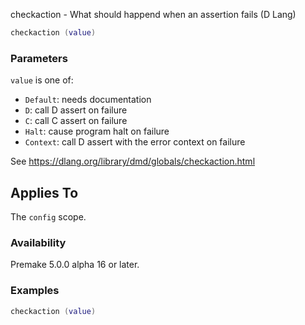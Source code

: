 checkaction - What should happend when an assertion fails (D Lang)


```lua
checkaction (value)
```

### Parameters ###

`value` is one of:

* `Default`: needs documentation
* `D`: call D assert on failure
* `C`: call C assert on failure
* `Halt`: cause program halt on failure
* `Context`: call D assert with the error context on failure

See https://dlang.org/library/dmd/globals/checkaction.html

## Applies To ###

The `config` scope.

### Availability ###

Premake 5.0.0 alpha 16 or later.

### Examples ###

```lua
checkaction (value)
```

